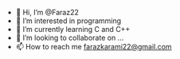 - 👋 Hi, I’m @Faraz22
- 👀 I’m interested in programming
- 🌱 I’m currently learning C and C++
- 💞️ I’m looking to collaborate on ...
- 📫 How to reach me farazkarami22@gmail.com

<!---
Faraz22/Faraz22 is a ✨ special ✨ repository because its `README.md` (this file) appears on your GitHub profile.
You can click the Preview link to take a look at your changes.
--->
